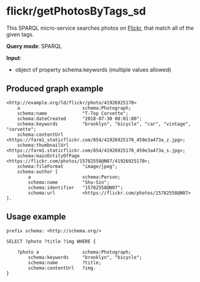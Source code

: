 # flickr/getPhotosByTags_sd

This SPARQL micro-service searches photos on [Flickr](https://flickr.com), that match all of the given tags.

**Query mode**: SPARQL

**Input**:
- object of property schema:keywords (multiple values allowed)


## Produced graph example

```turtle
<http://example.org/ld/flickr/photo/41926925170>
    a                       schema:Photograph;
    schema:name             "T-Top Corvette";
    schema:dateCreated      "2018-07-30 08:01:00";
    schema:keywords         "brooklyn", "bicycle", "car", "vintage", "corvette";
    schema:contentUrl       <https://farm1_staticflickr.com/854/41926925170_459e3a473a_z.jpg>;
    schema:thumbnailUrl     <https://farm1.staticflickr.com/854/41926925170_459e3a473a_s.jpg>;
    schema:mainEntityOfPage <https://flickr.com/photos/15782558@N07/41926925170>;
    schema:fileFormat       "image/jpeg";
    schema:author [ 
        a                   schema:Person;
        schema:name         "Shu-Sin"; 
        schema:identifier   "15782558@N07";
        schema:url          <https://flickr.com/photos/15782558@N07> ].
```

        
## Usage example

```sparql
prefix schema: <http://schema.org/>

SELECT ?photo ?title ?img WHERE {

    ?photo a                schema:Photograph;
        schema:keywords     "brooklyn", "bicycle";
        schema:name         ?title;
        schema:contentUrl   ?img.
}
```
